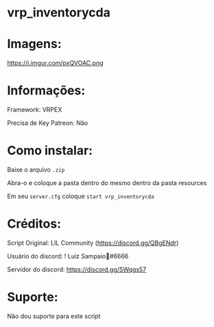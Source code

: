 # vrp_inventorycda

# Imagens:

https://i.imgur.com/pxQVOAC.png

# Informações: 

Framework: VRPEX

Precisa de Key Patreon: Não

# Como instalar:

Baixe o arquivo `.zip`

Abra-o e coloque a pasta dentro do mesmo dentro da pasta resources

Em seu `server.cfg` coloque `start vrp_inventorycda`

# Créditos:

Script Original: LIL Community (https://discord.gg/QBgENdr)

Usuário do discord: ! Luiz Sampaio💎#6666

Servidor do discord: https://discord.gg/SWqgs57

# Suporte:

Não dou suporte para este script
